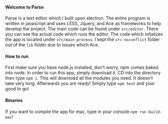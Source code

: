 #### Welcome to Parse
Parse is a text editor which I built upon electron. The entire program is written in javascript and uses LESS, Jquery, and Ace as frameworks to help develop the project.
The main code can be found under `src/editor`. There you can see the actual code which runs the editor.
The code which initalizes the app is located under `src/main-process`. I kept the `src-noconflict` folder out of the `lib` folder due to issues which Ace.

#### How to run
First make sure you have node.js installed, don't worry, npm comes baked into node.
In order to run this app, simply download it. CD into the directory then type `npm i`. This will download all the modules you need. It doesn't take very long.
Afterwards you are ready! Simply type `npm test` and your good to go!

#### Binaries
If you want to compile the app for mac, type in your console `npm run build-mac`!